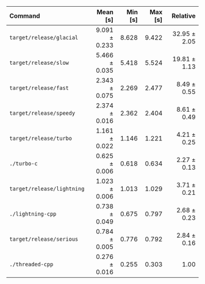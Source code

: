| Command | Mean [s] | Min [s] | Max [s] | Relative |
|:---|---:|---:|---:|---:|
| `target/release/glacial` | 9.091 ± 0.233 | 8.628 | 9.422 | 32.95 ± 2.05 |
| `target/release/slow` | 5.466 ± 0.035 | 5.418 | 5.524 | 19.81 ± 1.13 |
| `target/release/fast` | 2.343 ± 0.075 | 2.269 | 2.477 | 8.49 ± 0.55 |
| `target/release/speedy` | 2.374 ± 0.016 | 2.362 | 2.404 | 8.61 ± 0.49 |
| `target/release/turbo` | 1.161 ± 0.022 | 1.146 | 1.221 | 4.21 ± 0.25 |
| `./turbo-c` | 0.625 ± 0.006 | 0.618 | 0.634 | 2.27 ± 0.13 |
| `target/release/lightning` | 1.023 ± 0.006 | 1.013 | 1.029 | 3.71 ± 0.21 |
| `./lightning-cpp` | 0.738 ± 0.049 | 0.675 | 0.797 | 2.68 ± 0.23 |
| `target/release/serious` | 0.784 ± 0.005 | 0.776 | 0.792 | 2.84 ± 0.16 |
| `./threaded-cpp` | 0.276 ± 0.016 | 0.255 | 0.303 | 1.00 |
